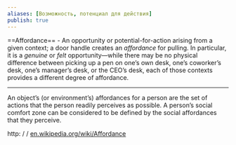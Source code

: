 ```yaml
---
aliases: [Возможность, потенциал для действия]
publish: true
---
```



==Affordance== - An opportunity or potential-for-action arising from a given context; a door handle creates an _affordance_ for pulling. In particular, it is a _genuine_ or _felt_ opportunity—while there may be no physical difference between picking up a pen on one’s own desk, one’s coworker’s desk, one’s manager’s desk, or the CEO’s desk, each of those contexts provides a different degree of affordance.

---

An object’s (or environment’s) affordances for a person are the set of actions that the person readily perceives as possible. A person’s social comfort zone can be considered to be defined by the social affordances that they perceive.

http: / / [en.wikipedia.org/wiki/Affordance](http://en.wikipedia.org/wiki/Affordance)